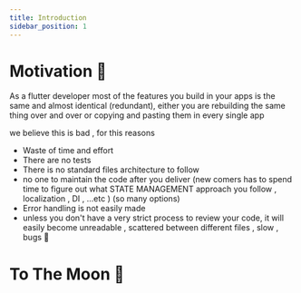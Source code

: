 ```yaml
---
title: Introduction
sidebar_position: 1
---
```


# Motivation 🤔

As a flutter developer most of the features you build in your apps is the same and almost identical (redundant), either you are rebuilding the same thing over and over or copying and pasting them in every single app

we believe this is bad , for this reasons

- Waste of time and effort
- There are no tests
- There is no standard files architecture to follow
- no one to maintain the code after you deliver (new comers has to spend time to figure out what STATE MANAGEMENT approach you follow , localization , DI , …etc ) (so many options)
- Error handling is not easily made
- unless you don't have a very strict process to review your code, it will easily become unreadable , scattered between different files , slow , bugs 🐛

# To The Moon 🚀
